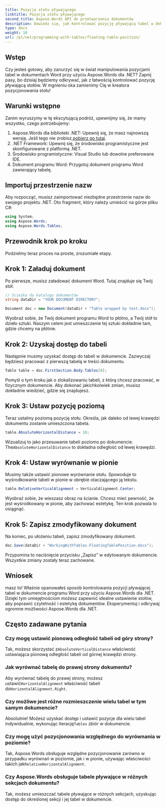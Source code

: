 ```yaml
---
title: Pozycja stołu pływającego
linktitle: Pozycja stołu pływającego
second_title: Aspose.Words API do przetwarzania dokumentów
description: Dowiedz się, jak kontrolować pozycję pływającą tabel w dokumentach programu Word za pomocą Aspose.Words dla .NET, korzystając z naszego szczegółowego przewodnika krok po kroku.
type: docs
weight: 10
url: /pl/net/programming-with-tables/floating-table-position/
---
```

## Wstęp

Czy jesteś gotowy, aby zanurzyć się w świat manipulowania pozycjami tabel w dokumentach Word przy użyciu Aspose.Words dla .NET? Zapnij pasy, bo dzisiaj będziemy odkrywać, jak z łatwością kontrolować pozycję pływającą stołów. W mgnieniu oka zamienimy Cię w kreatora pozycjonowania stołu!

## Warunki wstępne

Zanim wyruszymy w tę ekscytującą podróż, upewnijmy się, że mamy wszystko, czego potrzebujemy:

1. Aspose.Words dla biblioteki .NET: Upewnij się, że masz najnowszą wersję. Jeśli tego nie zrobisz,[pobierz go tutaj](https://releases.aspose.com/words/net/).
2. .NET Framework: Upewnij się, że środowisko programistyczne jest skonfigurowane z platformą .NET.
3. Środowisko programistyczne: Visual Studio lub dowolne preferowane IDE.
4. Dokument programu Word: Przygotuj dokument programu Word zawierający tabelę.

## Importuj przestrzenie nazw

Aby rozpocząć, musisz zaimportować niezbędne przestrzenie nazw do swojego projektu .NET. Oto fragment, który należy umieścić na górze pliku C#:

```csharp
using System;
using Aspose.Words;
using Aspose.Words.Tables;
```

## Przewodnik krok po kroku

Podzielmy teraz proces na proste, zrozumiałe etapy.

## Krok 1: Załaduj dokument

Po pierwsze, musisz załadować dokument Word. Tutaj znajduje się Twój stół.

```csharp
// Ścieżka do katalogu dokumentów
string dataDir = "YOUR DOCUMENT DIRECTORY";

Document doc = new Document(dataDir + "Table wrapped by text.docx");
```

Wyobraź sobie, że Twój dokument programu Word to płótno, a Twój stół to dzieło sztuki. Naszym celem jest umieszczenie tej sztuki dokładnie tam, gdzie chcemy na płótnie.

## Krok 2: Uzyskaj dostęp do tabeli

Następnie musimy uzyskać dostęp do tabeli w dokumencie. Zazwyczaj będziesz pracować z pierwszą tabelą w treści dokumentu.

```csharp
Table table = doc.FirstSection.Body.Tables[0];
```

Pomyśl o tym kroku jak o zlokalizowaniu tabeli, z którą chcesz pracować, w fizycznym dokumencie. Aby dokonać jakichkolwiek zmian, musisz dokładnie wiedzieć, gdzie się znajdujesz.

## Krok 3: Ustaw pozycję poziomą

Teraz ustalmy poziomą pozycję stołu. Określa, jak daleko od lewej krawędzi dokumentu zostanie umieszczona tabela.

```csharp
table.AbsoluteHorizontalDistance = 10;
```

 Wizualizuj to jako przesuwanie tabeli poziomo po dokumencie. The`AbsoluteHorizontalDistance` to dokładna odległość od lewej krawędzi.

## Krok 4: Ustaw wyrównanie w pionie

Musimy także ustawić pionowe wyrównanie stołu. Spowoduje to wyśrodkowanie tabeli w pionie w obrębie otaczającego ją tekstu.

```csharp
table.RelativeVerticalAlignment = VerticalAlignment.Center;
```

Wyobraź sobie, że wieszasz obraz na ścianie. Chcesz mieć pewność, że jest wyśrodkowany w pionie, aby zachować estetykę. Ten krok pozwala to osiągnąć.

## Krok 5: Zapisz zmodyfikowany dokument

Na koniec, po ułożeniu tabeli, zapisz zmodyfikowany dokument.

```csharp
doc.Save(dataDir + "WorkingWithTables.FloatingTablePosition.docx");
```

Przypomina to naciśnięcie przycisku „Zapisz” w edytowanym dokumencie. Wszystkie zmiany zostały teraz zachowane.

## Wniosek

masz to! Właśnie opanowałeś sposób kontrolowania pozycji pływającej tabel w dokumencie programu Word przy użyciu Aspose.Words dla .NET. Dzięki tym umiejętnościom możesz zapewnić idealne ustawienie stołów, aby poprawić czytelność i estetykę dokumentów. Eksperymentuj i odkrywaj ogromne możliwości Aspose.Words dla .NET.

## Często zadawane pytania

### Czy mogę ustawić pionową odległość tabeli od góry strony?

 Tak, możesz skorzystać z`AbsoluteVerticalDistance` właściwość ustawiająca pionową odległość tabeli od górnej krawędzi strony.

### Jak wyrównać tabelę do prawej strony dokumentu?

 Aby wyrównać tabelę do prawej strony, możesz ustawić`HorizontalAlignment` właściwość tabeli do`HorizontalAlignment.Right`.

### Czy możliwe jest różne rozmieszczenie wielu tabel w tym samym dokumencie?

 Absolutnie! Możesz uzyskać dostęp i ustawić pozycje dla wielu tabel indywidualnie, wykonując iterację`Tables` zbiór w dokumencie.

### Czy mogę użyć pozycjonowania względnego do wyrównania w poziomie?

Tak, Aspose.Words obsługuje względne pozycjonowanie zarówno w przypadku wyrównań w poziomie, jak i w pionie, używając właściwości takich jak`RelativeHorizontalAlignment`.

### Czy Aspose.Words obsługuje tabele pływające w różnych sekcjach dokumentu?

Tak, możesz umieszczać tabele pływające w różnych sekcjach, uzyskując dostęp do określonej sekcji i jej tabel w dokumencie.